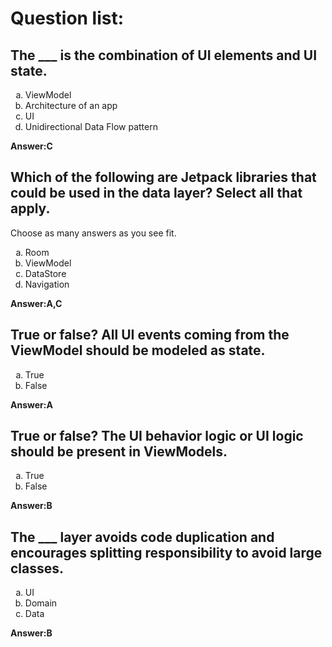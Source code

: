 # Question list:
## The ___ is the combination of UI elements and UI state.
<ol type="a">
  <li>ViewModel</li>
  <li>Architecture of an app</li>
  <li>UI</li>
  <li>Unidirectional Data Flow pattern</li>
</ol>

**Answer:C**

## Which of the following are Jetpack libraries that could be used in the data layer? Select all that apply.
Choose as many answers as you see fit.

<ol type="a">
  <li>Room</li>
  <li>ViewModel</li>
  <li>DataStore</li>
  <li>Navigation</li>
</ol>

**Answer:A,C**


## True or false? All UI events coming from the ViewModel should be modeled as state.

<ol type="a">
  <li>True</li>
  <li>False</li>
</ol>

**Answer:A**


## True or false? The UI behavior logic or UI logic should be present in ViewModels.

<ol type="a">
  <li>True</li>
  <li>False</li>
</ol>

**Answer:B**


## The ___ layer avoids code duplication and encourages splitting responsibility to avoid large classes.

<ol type="a">
  <li>UI</li>
  <li>Domain</li>
  <li>Data</li>
</ol>

**Answer:B**













